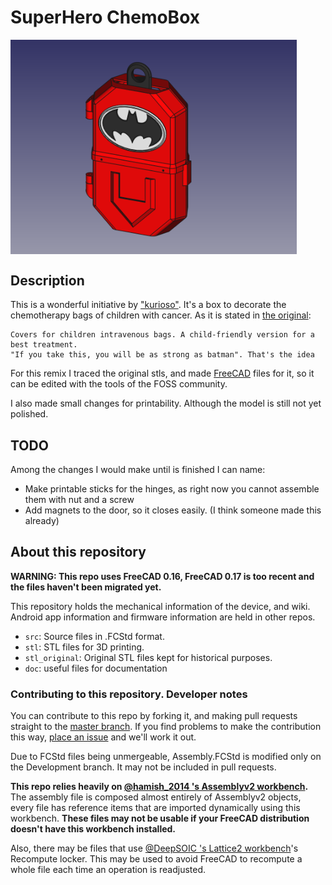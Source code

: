 # SuperHero ChemoBox

<img src="./doc/Chemo.png" width="458" align="center">

## Description

This is a wonderful initiative by ["kurioso"](https://www.thingiverse.com/kurioso/about). It's a box to decorate the chemotherapy bags of children with cancer. As it is stated in [the original](https://www.thingiverse.com/thing:2808979):

```
Covers for children intravenous bags. A child-friendly version for a best treatment.
"If you take this, you will be as strong as batman". That's the idea

```

For this remix I traced the original stls, and made  [FreeCAD][FreeCADlink] files for it, so it can be edited with the tools of the FOSS community.

I also made small changes for printability. Although the model is still not yet polished.

## TODO
Among the changes I would make until is finished I can name:
- Make printable sticks for the hinges, as right now you cannot assemble them with nut and a screw
- Add magnets to the door, so it closes easily. (I think someone made this already)

## About this repository

**WARNING: This repo uses FreeCAD 0.16, FreeCAD 0.17 is too recent and the files haven't been migrated yet.**

This repository holds the mechanical information of the device, and wiki. Android app information and firmware information are held in other repos.

* `src`: Source files in .FCStd format.
* `stl`: STL files for 3D printing.
* `stl_original`: Original STL files kept for historical purposes.
* `doc`: useful files for documentation

### Contributing to this repository. Developer notes

You can contribute to this repo by forking it, and making pull requests straight to the [master branch][Develop]. If you find problems to make the contribution this way, [place an issue][issue] and we'll work it out.

Due to FCStd files being unmergeable, Assembly.FCStd is modified only on the Development branch. It may not be included in pull requests.

**This repo relies heavily on [@hamish_2014 's Assemblyv2 workbench][Assemblyv2Link].** The assembly file is composed almost entirely of Assemblyv2 objects, every file has reference items that are imported dynamically using this workbench. **These files may not be usable if your FreeCAD distribution doesn't have this workbench installed.**

Also, there may be files that use [@DeepSOIC 's Lattice2 workbench][LatticeLink]'s Recompute locker. This may be used to avoid FreeCAD to recompute a whole file each time an operation is readjusted.

[FreeCADlink]: http://www.freecadweb.org/
[issue]: https://github.com/gvJaime/ChemoBox/issues/new
[Develop]: https://github.com/gvJaime/ChemoBox/tree/master
[Assemblyv2Link]: https://github.com/hamish2014/FreeCAD_assembly2
[LatticeLink]: https://github.com/DeepSOIC/Lattice2
